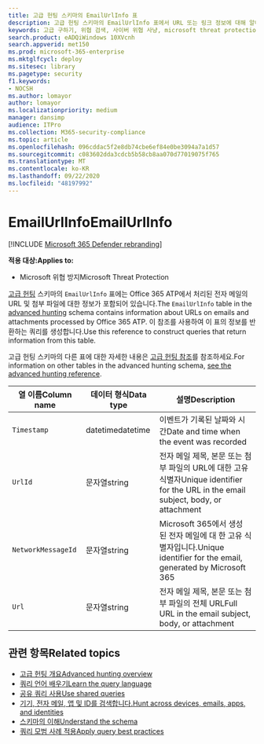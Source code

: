 ```yaml
---
title: 고급 헌팅 스키마의 EmailUrlInfo 표
description: 고급 헌팅 스키마의 EmailUrlInfo 표에서 URL 또는 링크 정보에 대해 알아봅니다.
keywords: 고급 구하기, 위협 검색, 사이버 위협 사냥, microsoft threat protection, microsoft 365, mtp, m365, 검색, 쿼리, 원격 분석, 스키마 참조, kusto, table, column, data type, description
search.product: eADQiWindows 10XVcnh
search.appverid: met150
ms.prod: microsoft-365-enterprise
ms.mktglfcycl: deploy
ms.sitesec: library
ms.pagetype: security
f1.keywords:
- NOCSH
ms.author: lomayor
author: lomayor
ms.localizationpriority: medium
manager: dansimp
audience: ITPro
ms.collection: M365-security-compliance
ms.topic: article
ms.openlocfilehash: 096cddac5f2e8db74cbe6ef84e0be3094a7a1d57
ms.sourcegitcommit: c083602dda3cdcb5b58cb8aa070d77019075f765
ms.translationtype: MT
ms.contentlocale: ko-KR
ms.lasthandoff: 09/22/2020
ms.locfileid: "48197992"
---
```

# <a name="emailurlinfo"></a><span data-ttu-id="1bd6f-104">EmailUrlInfo</span><span class="sxs-lookup"><span data-stu-id="1bd6f-104">EmailUrlInfo</span></span>

[!INCLUDE [Microsoft 365 Defender rebranding](../includes/microsoft-defender.md)]


<span data-ttu-id="1bd6f-105">**적용 대상:**</span><span class="sxs-lookup"><span data-stu-id="1bd6f-105">**Applies to:**</span></span>
- <span data-ttu-id="1bd6f-106">Microsoft 위협 방지</span><span class="sxs-lookup"><span data-stu-id="1bd6f-106">Microsoft Threat Protection</span></span>

<span data-ttu-id="1bd6f-107">[고급 헌팅](advanced-hunting-overview.md) 스키마의 `EmailUrlInfo` 표에는 Office 365 ATP에서 처리된 전자 메일의 URL 및 첨부 파일에 대한 정보가 포함되어 있습니다.</span><span class="sxs-lookup"><span data-stu-id="1bd6f-107">The `EmailUrlInfo` table in the [advanced hunting](advanced-hunting-overview.md) schema contains information about URLs on emails and attachments processed by Office 365 ATP.</span></span> <span data-ttu-id="1bd6f-108">이 참조를 사용하여 이 표의 정보를 반환하는 쿼리를 생성합니다.</span><span class="sxs-lookup"><span data-stu-id="1bd6f-108">Use this reference to construct queries that return information from this table.</span></span>

<span data-ttu-id="1bd6f-109">고급 헌팅 스키마의 다른 표에 대한 자세한 내용은 [고급 헌팅 참조](advanced-hunting-schema-tables.md)를 참조하세요.</span><span class="sxs-lookup"><span data-stu-id="1bd6f-109">For information on other tables in the advanced hunting schema, [see the advanced hunting reference](advanced-hunting-schema-tables.md).</span></span>

| <span data-ttu-id="1bd6f-110">열 이름</span><span class="sxs-lookup"><span data-stu-id="1bd6f-110">Column name</span></span> | <span data-ttu-id="1bd6f-111">데이터 형식</span><span class="sxs-lookup"><span data-stu-id="1bd6f-111">Data type</span></span> | <span data-ttu-id="1bd6f-112">설명</span><span class="sxs-lookup"><span data-stu-id="1bd6f-112">Description</span></span> |
|-------------|-----------|-------------|
| `Timestamp` | <span data-ttu-id="1bd6f-113">datetime</span><span class="sxs-lookup"><span data-stu-id="1bd6f-113">datetime</span></span> | <span data-ttu-id="1bd6f-114">이벤트가 기록된 날짜와 시간</span><span class="sxs-lookup"><span data-stu-id="1bd6f-114">Date and time when the event was recorded</span></span> |
| `UrlId` | <span data-ttu-id="1bd6f-115">문자열</span><span class="sxs-lookup"><span data-stu-id="1bd6f-115">string</span></span> | <span data-ttu-id="1bd6f-116">전자 메일 제목, 본문 또는 첨부 파일의 URL에 대한 고유 식별자</span><span class="sxs-lookup"><span data-stu-id="1bd6f-116">Unique identifier for the URL in the email subject, body, or attachment</span></span> |
| `NetworkMessageId` | <span data-ttu-id="1bd6f-117">문자열</span><span class="sxs-lookup"><span data-stu-id="1bd6f-117">string</span></span> | <span data-ttu-id="1bd6f-118">Microsoft 365에서 생성 된 전자 메일에 대 한 고유 식별자입니다.</span><span class="sxs-lookup"><span data-stu-id="1bd6f-118">Unique identifier for the email, generated by Microsoft 365</span></span> |
| `Url` | <span data-ttu-id="1bd6f-119">문자열</span><span class="sxs-lookup"><span data-stu-id="1bd6f-119">string</span></span> | <span data-ttu-id="1bd6f-120">전자 메일 제목, 본문 또는 첨부 파일의 전체 URL</span><span class="sxs-lookup"><span data-stu-id="1bd6f-120">Full URL in the email subject, body, or attachment</span></span> |

## <a name="related-topics"></a><span data-ttu-id="1bd6f-121">관련 항목</span><span class="sxs-lookup"><span data-stu-id="1bd6f-121">Related topics</span></span>
- [<span data-ttu-id="1bd6f-122">고급 헌팅 개요</span><span class="sxs-lookup"><span data-stu-id="1bd6f-122">Advanced hunting overview</span></span>](advanced-hunting-overview.md)
- [<span data-ttu-id="1bd6f-123">쿼리 언어 배우기</span><span class="sxs-lookup"><span data-stu-id="1bd6f-123">Learn the query language</span></span>](advanced-hunting-query-language.md)
- [<span data-ttu-id="1bd6f-124">공유 쿼리 사용</span><span class="sxs-lookup"><span data-stu-id="1bd6f-124">Use shared queries</span></span>](advanced-hunting-shared-queries.md)
- [<span data-ttu-id="1bd6f-125">기기, 전자 메일, 앱 및 ID를 검색합니다.</span><span class="sxs-lookup"><span data-stu-id="1bd6f-125">Hunt across devices, emails, apps, and identities</span></span>](advanced-hunting-query-emails-devices.md)
- [<span data-ttu-id="1bd6f-126">스키마의 이해</span><span class="sxs-lookup"><span data-stu-id="1bd6f-126">Understand the schema</span></span>](advanced-hunting-schema-tables.md)
- [<span data-ttu-id="1bd6f-127">쿼리 모범 사례 적용</span><span class="sxs-lookup"><span data-stu-id="1bd6f-127">Apply query best practices</span></span>](advanced-hunting-best-practices.md)
